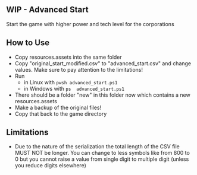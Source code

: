 ## WIP - Advanced Start

Start the game with higher power and tech level for the corporations

## How to Use

- Copy resources.assets into the same folder
- Copy "original_start_modified.csv" to "advanced_start.csv" and change values. Make sure to pay attention to the limitations!
- Run
    - in Linux with `pwsh advanced_start.ps1`
    - in Windows with `ps  advanced_start.ps1`
- There should be a folder "new" in this folder now which contains a new resources.assets
- Make a backup of the original files!
- Copy that back to the game directory

## Limitations

- Due to the nature of the serialization the total length of the CSV file MUST NOT be longer. You can change to less symbols like from 800 to 0 but you cannot raise a value from single digit to multiple digit (unless you reduce digits elsewhere)